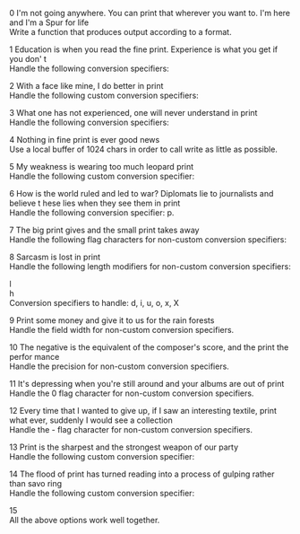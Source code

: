 0 I'm not going anywhere. You can print that wherever you want to. I'm here and I'm
 a Spur for life                                                                    
Write a function that produces output according to a format.                        
                                                                                    
                                                                                    
1 Education is when you read the fine print. Experience is what you get if you don'
t                                                                                   
Handle the following conversion specifiers:

2 With a face like mine, I do better in print                                      
Handle the following custom conversion specifiers:                                  
                                                                                    
3 What one has not experienced, one will never understand in print                 
Handle the following conversion specifiers:                                         
                                                                                    
4 Nothing in fine print is ever good news                                          
Use a local buffer of 1024 chars in order to call write as little as possible.      
                                                                                    
5 My weakness is wearing too much leopard print                                    
Handle the following custom conversion specifier:                                   
                                                                                    
6 How is the world ruled and led to war? Diplomats lie to journalists and believe t
hese lies when they see them in print                                               
Handle the following conversion specifier: p.                                       
                                                                                    
7 The big print gives and the small print takes away                               
Handle the following flag characters for non-custom conversion specifiers:          
                                                                                    
8 Sarcasm is lost in print                                                         
Handle the following length modifiers for non-custom conversion specifiers:         
                                                                                    
l                                                                                   
h                                                                                   
Conversion specifiers to handle: d, i, u, o, x, X                                   
                                                                                    
9 Print some money and give it to us for the rain forests                          
Handle the field width for non-custom conversion specifiers.                        
                                                                                    
10 The negative is the equivalent of the composer's score, and the print the perfor
mance                                                                               
Handle the precision for non-custom conversion specifiers.                          
                                                                                    
11 It's depressing when you're still around and your albums are out of print       
Handle the 0 flag character for non-custom conversion specifiers.                   
                                                                                    
12 Every time that I wanted to give up, if I saw an interesting textile, print what
 ever, suddenly I would see a collection                                            
Handle the - flag character for non-custom conversion specifiers.                   
                                                                                    
13 Print is the sharpest and the strongest weapon of our party                     
Handle the following custom conversion specifier:                                   
                                                                                    
14 The flood of print has turned reading into a process of gulping rather than savo
ring                                                                                
Handle the following custom conversion specifier:                                   
                                                                                    
15                                                                                
All the above options work well together.

